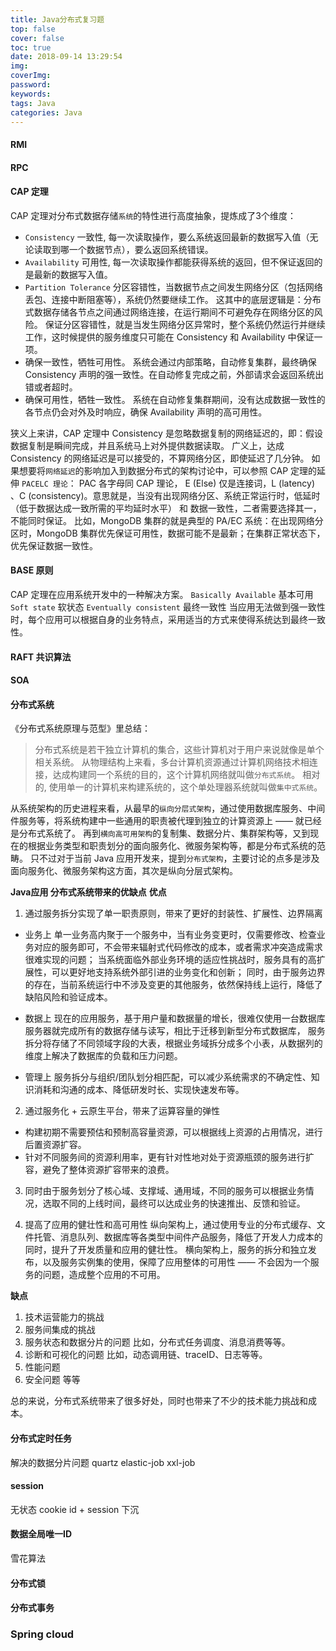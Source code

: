 ```yaml
---
title: Java分布式复习题
top: false
cover: false
toc: true
date: 2018-09-14 13:29:54
img:
coverImg:
password:
keywords:
tags: Java
categories: Java
---
```


#### RMI
#### RPC
#### CAP 定理
CAP 定理对分布式数据存储`系统`的特性进行高度抽象，提炼成了3个维度：
- `Consistency` 一致性, 每一次读取操作，要么系统返回最新的数据写入值（无论读取到哪一个数据节点），要么返回系统错误。
- `Availability` 可用性, 每一次读取操作都能获得系统的返回，但不保证返回的是最新的数据写入值。
- `Partition Tolerance` 分区容错性，当数据节点之间发生网络分区（包括网络丢包、连接中断阻塞等），系统仍然要继续工作。
这其中的底层逻辑是：分布式数据存储各节点之间通过网络连接，在运行期间不可避免存在网络分区的风险。
保证分区容错性，就是当发生网络分区异常时，整个系统仍然运行并继续工作，这时候提供的服务维度只可能在 Consistency 和 Availability 中保证一项。
- 确保一致性，牺牲可用性。
系统会通过内部策略，自动修复集群，最终确保 Consistency 声明的强一致性。在自动修复完成之前，外部请求会返回系统出错或者超时。
- 确保可用性，牺牲一致性。
系统在自动修复集群期间，没有达成数据一致性的各节点仍会对外及时响应，确保 Availability 声明的高可用性。

狭义上来讲，CAP 定理中 Consistency 是忽略数据复制的网络延迟的，即：假设数据复制是瞬间完成，并且系统马上对外提供数据读取。
广义上，达成 Consistency 的网络延迟是可以接受的，不算网络分区，即使延迟了几分钟。
如果想要将`网络延迟`的影响加入到数据分布式的架构讨论中，可以参照 CAP 定理的延伸 `PACELC 理论`：
PAC 各字母同 CAP 理论， E (Else) 仅是连接词，L (latency) 、C (consistency)。意思就是，当没有出现网络分区、系统正常运行时，低延时（低于数据达成一致所需的平均延时水平） 和 数据一致性，二者需要选择其一，不能同时保证。
比如，MongoDB 集群的就是典型的 PA/EC 系统：在出现网络分区时，MongoDB 集群优先保证可用性，数据可能不是最新；在集群正常状态下，优先保证数据一致性。

#### BASE 原则
CAP 定理在应用系统开发中的一种解决方案。
`Basically Available` 基本可用
`Soft state` 软状态
`Eventually consistent` 最终一致性
当应用无法做到强一致性时，每个应用可以根据自身的业务特点，采用适当的方式来使得系统达到最终一致性。

#### RAFT 共识算法

#### SOA

#### 分布式系统
《分布式系统原理与范型》里总结：
> 分布式系统是若干独立计算机的集合，这些计算机对于用户来说就像是单个相关系统。
从物理结构上来看，多台计算机资源通过计算机网络技术相连接，达成构建同一个系统的目的，这个计算机网络就叫做`分布式系统`。
相对的, 使用单一的计算机来构建系统的，这个单处理器系统就叫做`集中式系统`。

从系统架构的历史进程来看，从最早的`纵向分层式架构`，通过使用数据库服务、中间件服务等，将系统构建中一些通用的职责被代理到独立的计算资源上 —— 就已经是分布式系统了。
再到`横向高可用架构`的复制集、数据分片、集群架构等，又到现在的根据业务类型和职责划分的面向服务化、微服务架构等，都是分布式系统的范畴。
只不过对于当前 Java 应用开发来，提到`分布式架构`，主要讨论的点多是涉及面向服务化、微服务架构这方面，其次是纵向分层式架构。

**Java应用 分布式系统带来的优缺点**
**优点**
1. 通过服务拆分实现了单一职责原则，带来了更好的封装性、扩展性、边界隔离
- 业务上
单一业务高内聚于一个服务中，当有业务变更时，仅需要修改、检查业务对应的服务即可，不会带来辐射式代码修改的成本，或者需求冲突造成需求很难实现的问题；
当系统面临外部业务环境的适应性挑战时，服务具有的高扩展性，可以更好地支持系统外部引进的业务变化和创新；
同时，由于服务边界的存在，当前系统运行中不涉及变更的其他服务，依然保持线上运行，降低了缺陷风险和验证成本。

- 数据上
现在的应用服务，基于用户量和数据量的增长，很难仅使用一台数据库服务器就完成所有的数据存储与读写，相比于迁移到新型分布式数据库，
服务拆分将存储了不同领域字段的大表，根据业务域拆分成多个小表，从数据列的维度上解决了数据库的负载和压力问题。
- 管理上
服务拆分与组织/团队划分相匹配，可以减少系统需求的不确定性、知识消耗和沟通的成本、降低研发时长、实现快速发布等。

2. 通过服务化 + 云原生平台，带来了运算容量的弹性
- 构建初期不需要预估和预制高容量资源，可以根据线上资源的占用情况，进行后置资源扩容。
- 针对不同服务间的资源利用率，更有针对性地对处于资源瓶颈的服务进行扩容，避免了整体资源扩容带来的浪费。

3. 同时由于服务划分了核心域、支撑域、通用域，不同的服务可以根据业务情况，选取不同的上线时间，最终可以达成业务的快速推出、反馈和验证。

4. 提高了应用的健壮性和高可用性
纵向架构上，通过使用专业的分布式缓存、文件托管、消息队列、数据库等各类型中间件产品服务，降低了开发人力成本的同时，提升了开发质量和应用的健壮性。
横向架构上，服务的拆分和独立发布，以及服务实例集的使用，保障了应用整体的可用性 —— 不会因为一个服务的问题，造成整个应用的不可用。

**缺点**
1. 技术运营能力的挑战
2. 服务间集成的挑战
3. 服务状态和数据分片的问题 
比如，分布式任务调度、消息消费等等。
4. 诊断和可视化的问题
比如，动态调用链、traceID、日志等等。
4. 性能问题
5. 安全问题
等等

总的来说，分布式系统带来了很多好处，同时也带来了不少的技术能力挑战和成本。

#### 分布式定时任务
解决的数据分片问题
quartz
elastic-job
xxl-job
#### session
无状态
cookie id + session 下沉
#### 数据全局唯一ID
雪花算法

#### 分布式锁

#### 分布式事务

### Spring cloud